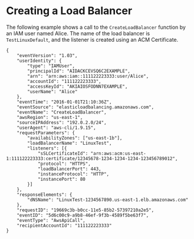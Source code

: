 # Creating a Load Balancer<a name="ct-related-lb"></a>

The following example shows a call to the `CreateLoadBalancer` function by an IAM user named Alice\. The name of the load balancer is `TestLinuxDefault`, and the listener is created using an ACM Certificate\. 

```
{
	"eventVersion": "1.03",
	"userIdentity": {
		"type": "IAMUser",
		"principalId": "AIDACKCEVSQ6C2EXAMPLE",
		"arn": "arn:aws:iam::111122223333:user/Alice",
		"accountId": "111122223333",
		"accessKeyId": "AKIAIOSFODNN7EXAMPLE",
		"userName": "Alice"
	},
	"eventTime": "2016-01-01T21:10:36Z",
	"eventSource": "elasticloadbalancing.amazonaws.com",
	"eventName": "CreateLoadBalancer",
	"awsRegion": "us-east-1",
	"sourceIPAddress": "192.0.2.0/24",
	"userAgent": "aws-cli/1.9.15",
	"requestParameters": {
		"availabilityZones": ["us-east-1b"],
		"loadBalancerName": "LinuxTest",
		"listeners": [{
			"sSLCertificateId": "arn:aws:acm:us-east-1:111122223333:certificate/12345678-1234-1234-1234-123456789012",
			"protocol": "HTTPS",
			"loadBalancerPort": 443,
			"instanceProtocol": "HTTP",
			"instancePort": 80
		}]
	},
	"responseElements": {
		"dNSName": "LinuxTest-1234567890.us-east-1.elb.amazonaws.com"
	},
	"requestID": "19669c3b-b0cc-11e5-85b2-57397210a2e5",
	"eventID": "5d6c00c9-a9b8-46ef-9f3b-4589f5be63f7",
	"eventType": "AwsApiCall",
	"recipientAccountId": "111122223333"
}
```